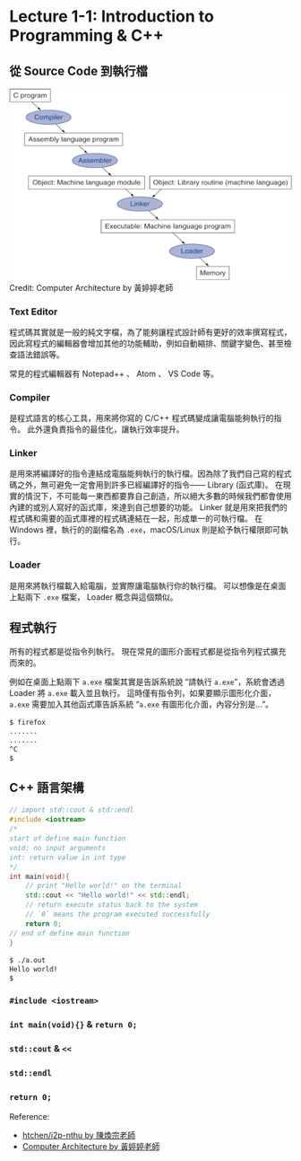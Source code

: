 # Lecture 1-1: Introduction to Programming & C++

## 從 Source Code 到執行檔

![c to program](img/c_to_program.png)
Credit: Computer Architecture by 黃婷婷老師

### Text Editor

程式碼其實就是一般的純文字檔，為了能夠讓程式設計師有更好的效率撰寫程式，因此寫程式的編輯器會增加其他的功能輔助，例如自動縮排、關鍵字變色、甚至檢查語法錯誤等。

常見的程式編輯器有 Notepad++ 、 Atom 、 VS Code 等。

### Compiler  

是程式語言的核心工具，用來將你寫的 C/C++ 程式碼變成讓電腦能夠執行的指令。
此外還負責指令的最佳化，讓執行效率提升。

### Linker  

是用來將編譯好的指令連結成電腦能夠執行的執行檔。因為除了我們自己寫的程式碼之外，無可避免一定會用到許多已經編譯好的指令—— Library (函式庫)。
在現實的情況下，不可能每一東西都要靠自己創造，所以絕大多數的時候我們都會使用內建的或別人寫好的函式庫，來達到自己想要的功能。 
Linker 就是用來把我們的程式碼和需要的函式庫裡的程式碼連結在一起，形成單一的可執行檔。
在 Windows 裡，執行的的副檔名為 `.exe`，macOS/Linux 則是給予執行權限即可執行。

### Loader

是用來將執行檔載入給電腦，並實際讓電腦執行你的執行檔。
可以想像是在桌面上點兩下 `.exe` 檔案， Loader 概念與這個類似。

## 程式執行

所有的程式都是從指令列執行。
現在常見的圖形介面程式都是從指令列程式擴充而來的。

例如在桌面上點兩下 `a.exe` 檔案其實是告訴系統說 “請執行 `a.exe`”，系統會透過 Loader 將 `a.exe` 載入並且執行。
這時僅有指令列，如果要顯示圖形化介面， `a.exe` 需要加入其他函式庫告訴系統 “`a.exe` 有圖形化介面，內容分別是...”。

```console
$ firefox
.......
.......
^C
$
```

## C++ 語言架構

``` c++
// import std::cout & std::endl
#include <iostream>
/* 
start of define main function
void: no input arguments
int: return value in int type
*/
int main(void){
    // print "Hello world!" on the terminal
    std::cout << "Hello world!" << std::endl;
    // return execute status back to the system
    // `0` means the program executed successfully
    return 0;
// end of define main function
}
```

```console
$ ./a.out
Hello world!
$
```

### `#include <iostream>`

### `int main(void){}` & `return 0;`

### `std::cout` & `<<`

### `std::endl`

### `return 0;`


Reference:
* [htchen/i2p-nthu by 陳煥宗老師](https://github.com/htchen/i2p-nthu/tree/master/程式設計一)
* [Computer Architecture by 黃婷婷老師](https://ocw.nthu.edu.tw/ocw/index.php?page=course&cid=76)